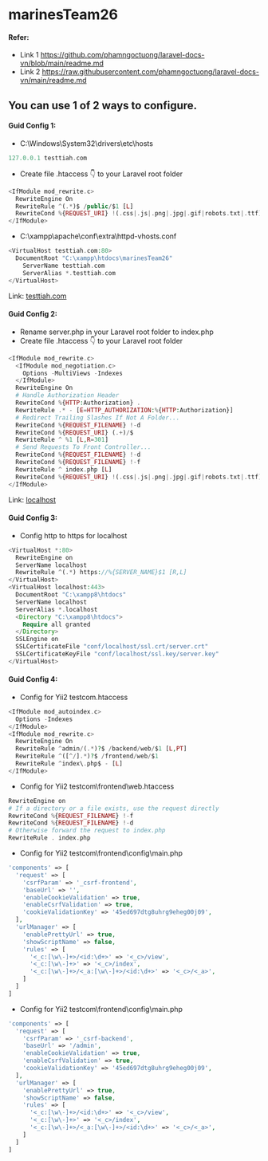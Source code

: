 # marinesTeam26
#### Refer:
- Link 1
  https://github.com/phamngoctuong/laravel-docs-vn/blob/main/readme.md
- Link 2
	https://raw.githubusercontent.com/phamngoctuong/laravel-docs-vn/main/readme.md
## You can use 1 of 2 ways to configure.
#### Guid Config 1:
- C:\Windows\System32\drivers\etc\hosts
```php
127.0.0.1 testtiah.com
```
- Create file .htaccess 👇 to your Laravel root folder
```php
<IfModule mod_rewrite.c>
  RewriteEngine On
  RewriteRule ^(.*)$ /public/$1 [L]
  RewriteCond %{REQUEST_URI} !(.css|.js|.png|.jpg|.gif|robots.txt|.ttf)$ [NC]
</IfModule>
```
- C:\xampp\apache\conf\extra\httpd-vhosts.conf
```php
<VirtualHost testtiah.com:80>
  DocumentRoot "C:\xampp\htdocs\marinesTeam26"
	ServerName testtiah.com
	ServerAlias *.testtiah.com
</VirtualHost>
```
Link: [testtiah.com](http://testtiah.com/)
#### Guid Config 2:
- Rename server.php in your Laravel root folder to index.php
- Create file .htaccess 👇 to your Laravel root folder
```php
<IfModule mod_rewrite.c>
  <IfModule mod_negotiation.c>
    Options -MultiViews -Indexes
  </IfModule>
  RewriteEngine On
  # Handle Authorization Header
  RewriteCond %{HTTP:Authorization} .
  RewriteRule .* - [E=HTTP_AUTHORIZATION:%{HTTP:Authorization}]
  # Redirect Trailing Slashes If Not A Folder...
  RewriteCond %{REQUEST_FILENAME} !-d
  RewriteCond %{REQUEST_URI} (.+)/$
  RewriteRule ^ %1 [L,R=301]
  # Send Requests To Front Controller...
  RewriteCond %{REQUEST_FILENAME} !-d
  RewriteCond %{REQUEST_FILENAME} !-f
  RewriteRule ^ index.php [L]
  RewriteCond %{REQUEST_URI} !(.css|.js|.png|.jpg|.gif|robots.txt|.ttf)$ [NC]
</IfModule>
```
Link: [localhost](http://localhost/marinesTeam26)
#### Guid Config 3:
- Config http to https for localhost
```php
<VirtualHost *:80>
  RewriteEngine on
  ServerName localhost
  RewriteRule ^(.*) https://%{SERVER_NAME}$1 [R,L]
</VirtualHost>
<VirtualHost localhost:443>
  DocumentRoot "C:\xampp8\htdocs"
  ServerName localhost
  ServerAlias *.localhost
  <Directory "C:\xampp8\htdocs">
    Require all granted
  </Directory>
  SSLEngine on
  SSLCertificateFile "conf/localhost/ssl.crt/server.crt"
  SSLCertificateKeyFile "conf/localhost/ssl.key/server.key"
</VirtualHost>
```
#### Guid Config 4:
- Config for Yii2 testcom\.htaccess
```php
<IfModule mod_autoindex.c>
  Options -Indexes
</IfModule>
<IfModule mod_rewrite.c>
  RewriteEngine On
  RewriteRule ^admin/(.*)?$ /backend/web/$1 [L,PT]
  RewriteRule ^([^/].*)?$ /frontend/web/$1
  RewriteRule ^index\.php$ - [L]
</IfModule>
```
- Config for Yii2 testcom\frontend\web\.htaccess
```php
RewriteEngine on
# If a directory or a file exists, use the request directly
RewriteCond %{REQUEST_FILENAME} !-f
RewriteCond %{REQUEST_FILENAME} !-d
# Otherwise forward the request to index.php
RewriteRule . index.php
```
- Config for Yii2 testcom\frontend\config\main.php
```php
'components' => [
  'request' => [
    'csrfParam' => '_csrf-frontend',
    'baseUrl' => '',
    'enableCookieValidation' => true,
    'enableCsrfValidation' => true,
    'cookieValidationKey' => '45ed697dtg8uhrg9eheg00j09',
  ],
  'urlManager' => [
    'enablePrettyUrl' => true,
    'showScriptName' => false,
    'rules' => [
      '<_c:[\w\-]+>/<id:\d+>' => '<_c>/view',
      '<_c:[\w\-]+>' => '<_c>/index',
      '<_c:[\w\-]+>/<_a:[\w\-]+>/<id:\d+>' => '<_c>/<_a>',
    ]
  ]
]
```
- Config for Yii2 testcom\frontend\config\main.php
```php
'components' => [
  'request' => [
    'csrfParam' => '_csrf-backend',
    'baseUrl' => '/admin',
    'enableCookieValidation' => true,
    'enableCsrfValidation' => true,
    'cookieValidationKey' => '45ed697dtg8uhrg9eheg00j09',
  ],
  'urlManager' => [
    'enablePrettyUrl' => true,
    'showScriptName' => false,
    'rules' => [
      '<_c:[\w\-]+>/<id:\d+>' => '<_c>/view',
      '<_c:[\w\-]+>' => '<_c>/index',
      '<_c:[\w\-]+>/<_a:[\w\-]+>/<id:\d+>' => '<_c>/<_a>',
    ]
  ]
]
```
